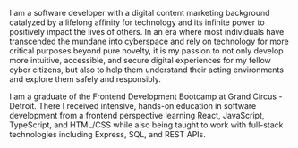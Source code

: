 I am a software developer with a digital content marketing background catalyzed by a lifelong affinity for technology and its infinite power to positively impact the lives of others. In an era where most individuals have transcended the mundane into cyberspace and rely on technology for more critical purposes beyond pure novelty, it is my passion to not only develop more intuitive, accessible, and secure digital experiences for my fellow cyber citizens, but also to help them understand their acting environments and explore them safely and responsibly.

I am a graduate of the Frontend Development Bootcamp at Grand Circus - Detroit. There I received intensive, hands-on education in software development from a frontend perspective learning React, JavaScript, TypeScript, and HTML/CSS while also being taught to work with full-stack technologies including Express, SQL, and REST APIs.
